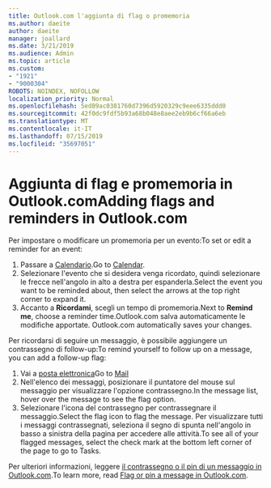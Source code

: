 ```yaml
---
title: Outlook.com l'aggiunta di flag o promemoria
ms.author: daeite
author: daeite
manager: joallard
ms.date: 3/21/2019
ms.audience: Admin
ms.topic: article
ms.custom:
- "1921"
- "9000304"
ROBOTS: NOINDEX, NOFOLLOW
localization_priority: Normal
ms.openlocfilehash: 5ed89ac0381760d7396d5920329c9eee6335ddd0
ms.sourcegitcommit: 42f0dc9fdf5b93a68b048e8aee2eb9b6cf66a6eb
ms.translationtype: MT
ms.contentlocale: it-IT
ms.lasthandoff: 07/15/2019
ms.locfileid: "35697051"
---
```

# <a name="adding-flags-and-reminders-in-outlookcom"></a><span data-ttu-id="c7243-102">Aggiunta di flag e promemoria in Outlook.com</span><span class="sxs-lookup"><span data-stu-id="c7243-102">Adding flags and reminders in Outlook.com</span></span>

<span data-ttu-id="c7243-103">Per impostare o modificare un promemoria per un evento:</span><span class="sxs-lookup"><span data-stu-id="c7243-103">To set or edit a reminder for an event:</span></span>

1. <span data-ttu-id="c7243-104">Passare a [Calendario](https://outlook.live.com/calendar/).</span><span class="sxs-lookup"><span data-stu-id="c7243-104">Go to [Calendar](https://outlook.live.com/calendar/).</span></span>
1. <span data-ttu-id="c7243-105">Selezionare l'evento che si desidera venga ricordato, quindi selezionare le frecce nell'angolo in alto a destra per espanderla.</span><span class="sxs-lookup"><span data-stu-id="c7243-105">Select the event you want to be reminded about, then select the arrows at the top right corner to expand it.</span></span>
1. <span data-ttu-id="c7243-106">Accanto a **Ricordami**, scegli un tempo di promemoria.</span><span class="sxs-lookup"><span data-stu-id="c7243-106">Next to **Remind me**, choose a reminder time.</span></span><span data-ttu-id="c7243-107">Outlook.com salva automaticamente le modifiche apportate.</span><span class="sxs-lookup"><span data-stu-id="c7243-107"> Outlook.com automatically saves your changes.</span></span>

<span data-ttu-id="c7243-108">Per ricordarsi di seguire un messaggio, è possibile aggiungere un contrassegno di follow-up:</span><span class="sxs-lookup"><span data-stu-id="c7243-108">To remind yourself to follow up on a message, you can add a follow-up flag:</span></span>

1. <span data-ttu-id="c7243-109">Vai a [posta elettronica](https://outlook.live.com/mail/)</span><span class="sxs-lookup"><span data-stu-id="c7243-109">Go to [Mail](https://outlook.live.com/mail/)</span></span>
1. <span data-ttu-id="c7243-110">Nell'elenco dei messaggi, posizionare il puntatore del mouse sul messaggio per visualizzare l'opzione contrassegno.</span><span class="sxs-lookup"><span data-stu-id="c7243-110">In the message list, hover over the message to see the flag option.</span></span>
1. <span data-ttu-id="c7243-111">Selezionare l'icona del contrassegno per contrassegnare il messaggio.</span><span class="sxs-lookup"><span data-stu-id="c7243-111">Select the flag icon to flag the message.</span></span> <span data-ttu-id="c7243-112">Per visualizzare tutti i messaggi contrassegnati, seleziona il segno di spunta nell'angolo in basso a sinistra della pagina per accedere alle attività.</span><span class="sxs-lookup"><span data-stu-id="c7243-112">To see all of your flagged messages, select the check mark at the bottom left corner of the page to go to Tasks.</span></span>
 
<span data-ttu-id="c7243-113">Per ulteriori informazioni, leggere [il contrassegno o il pin di un messaggio in Outlook.com](https://support.office.com/article/8e911e69-30d6-4cc8-8c71-a1163560618a?wt.mc_id=Office_Outlook_com_Alchemy).</span><span class="sxs-lookup"><span data-stu-id="c7243-113">To learn more, read [Flag or pin a message in Outlook.com](https://support.office.com/article/8e911e69-30d6-4cc8-8c71-a1163560618a?wt.mc_id=Office_Outlook_com_Alchemy).</span></span>
